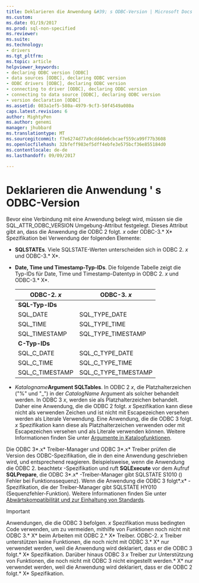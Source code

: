 ```yaml
---
title: Deklarieren die Anwendung &#39; s ODBC-Version | Microsoft Docs
ms.custom: 
ms.date: 01/19/2017
ms.prod: sql-non-specified
ms.reviewer: 
ms.suite: 
ms.technology:
- drivers
ms.tgt_pltfrm: 
ms.topic: article
helpviewer_keywords:
- declaring ODBC version [ODBC]
- data sources [ODBC], declaring ODBC version
- ODBC drivers [ODBC], declaring ODBC version
- connecting to driver [ODBC], declaring ODBC version
- connecting to data source [ODBC], declaring ODBC version
- version declaration [ODBC]
ms.assetid: 083a1ef5-580a-4979-9cf3-50f4549a080a
caps.latest.revision: 6
author: MightyPen
ms.author: genemi
manager: jhubbard
ms.translationtype: MT
ms.sourcegitcommit: f7e6274d77a9cdd4de6cbcaef559ca99f77b3608
ms.openlocfilehash: 32bfeff983ef5dff4ebfe3e575bcf36e855184d0
ms.contentlocale: de-de
ms.lasthandoff: 09/09/2017

---
```

# <a name="declaring-the-application39s-odbc-version"></a>Deklarieren die Anwendung &#39; s ODBC-Version
Bevor eine Verbindung mit eine Anwendung belegt wird, müssen sie die SQL_ATTR_ODBC_VERSION Umgebung-Attribut festgelegt. Dieses Attribut gibt an, dass die Anwendung die ODBC 2 folgt. *x* oder ODBC-3.* X* Spezifikation bei Verwendung der folgenden Elemente:  
  
-   **SQLSTATEs**. Viele SQLSTATE-Werten unterscheiden sich in ODBC 2. *x* und ODBC-3.* X*.  
  
-   **Date, Time und Timestamp-Typ-IDs**. Die folgende Tabelle zeigt die Typ-IDs für Date, Time und Timestamp-Datentyp in ODBC 2. *x* und ODBC-3.* X*.  
  
    |ODBC-2. *x*|ODBC-3. *x*|  
    |----------------|----------------|  
    |**SQL-Typ-IDs**||  
    |SQL_DATE|SQL_TYPE_DATE|  
    |SQL_TIME|SQL_TYPE_TIME|  
    |SQL_TIMESTAMP|SQL_TYPE_TIMESTAMP|  
    |**C-Typ-IDs**||  
    |SQL_C_DATE|SQL_C_TYPE_DATE|  
    |SQL_C_TIME|SQL_C_TYPE_TIME|  
    |SQL_C_TIMESTAMP|SQL_C_TYPE_TIMESTAMP|  
  
-   *Katalogname***Argument SQLTables**.   In ODBC 2 *x*, die Platzhalterzeichen ("%" und "_") in der *CatalogName* Argument als solcher behandelt werden. In ODBC 3 *x*, werden sie als Platzhalterzeichen behandelt. Daher eine Anwendung, die die ODBC 2 folgt. *x* Spezifikation kann diese nicht als verwenden Zeichen und ist nicht mit Escapezeichen versehen werden als Literale Verwendung. Eine Anwendung, die die ODBC 3 folgt. *x* Spezifikation kann diese als Platzhalterzeichen verwenden oder mit Escapezeichen versehen und als Literale verwenden können. Weitere Informationen finden Sie unter [Argumente in Katalogfunktionen](../../../odbc/reference/develop-app/arguments-in-catalog-functions.md).  
  
 Die ODBC 3*.x* Treiber-Manager und ODBC 3*.x* Treiber prüfen die Version des ODBC-Spezifikation, die in den eine Anwendung geschrieben wird, und entsprechend reagieren. Beispielsweise, wenn die Anwendung die ODBC 2. beachtet*x* -Spezifikation und ruft **SQLExecute** vor dem Aufruf **SQLPrepare**, die ODBC 3*.x* -Treiber-Manager gibt SQLSTATE S1010 () Fehler bei Funktionssequenz). Wenn die Anwendung die ODBC 3 folgt*.x* -Spezifikation, die der Treiber-Manager gibt SQLSTATE HY010 (Sequenzfehler-Funktion). Weitere Informationen finden Sie unter [Abwärtskompatibilität und zur Einhaltung von Standards](../../../odbc/reference/develop-app/backward-compatibility-and-standards-compliance.md).  
  
> [!IMPORTANT]  
>  Anwendungen, die die ODBC 3 befolgen. *x* Spezifikation muss bedingten Code verwenden, um zu vermeiden, mithilfe von Funktionen noch nicht mit ODBC 3.* X* beim Arbeiten mit ODBC 2.* X* Treiber. ODBC-2. *x* Treiber unterstützen keine Funktionen, die noch nicht mit ODBC 3.* X* nur verwendet werden, weil die Anwendung wird deklariert, dass er die ODBC 3 folgt.* X* Spezifikation. Darüber hinaus ODBC 3 *x* Treiber zur Unterstützung von Funktionen, die noch nicht mit ODBC 3 nicht eingestellt werden.* X* nur verwendet werden, weil die Anwendung wird deklariert, dass er die ODBC 2 folgt.* X* Spezifikation.
